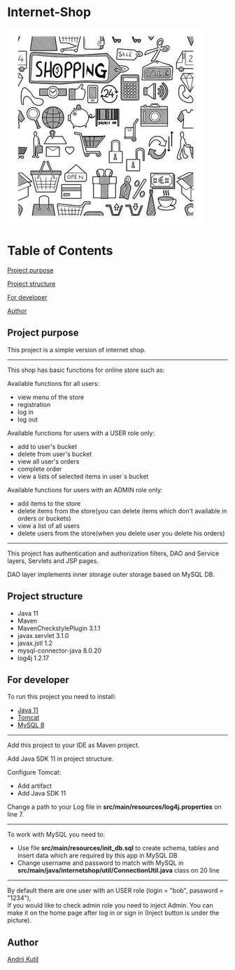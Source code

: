 # Internet-Shop

![Header Image](src/main/resources/readmi-header.jpg)

# Table of Contents

[Project purpose](#purpose)

[Project structure](#structure)

[For developer](#developer)

[Author](#author)

## <a name='purpose'></a>Project purpose

This project is a simple version of internet shop.

<hr>

This shop has basic functions for online store such as:

Available functions for all users: 
* view menu of the store
* registration
* log in
* log out
  
Available functions for users with a USER role only: 
* add to user's bucket
* delete from user's bucket
* view all user's orders
* complete order
* view a lists of selected items in user`s bucket

Available functions for users with an ADMIN role only:
* add items to the store
* delete items from the store(you can delete items which don't available in orders or buckets)
* view a list of all users
* delete users from the store(when you delete user you delete his orders)

<hr>

This project has authentication and authorization filters, DAO and Service layers, Servlets and JSP pages.

DAO layer implements inner storage outer storage based on MySQL DB.

## <a name='structure'></a>Project structure

- Java 11
- Maven
- MavenCheckstylePlugin 3.1.1
- javax.servlet 3.1.0
- javax.jstl 1.2
- mysql-connector-java 8.0.20
- log4j 1.2.17

## <a name='developer'></a>For developer
To run this project you need to install:

- <a href="https://www.oracle.com/technetwork/java/javase/downloads/jdk11-downloads-5066655.html">Java 11</a>
- <a href="https://tomcat.apache.org/download-90.cgi">Tomcat</a>
- <a href="https://www.mysql.com/downloads/">MySQL 8</a>

<hr>

Add this project to your IDE as Maven project.

Add Java SDK 11 in project structure.

Configure Tomcat:
- Add artifact
- Add Java SDK 11

Change a path to your Log file in **src/main/resources/log4j.properties** on line 7.

<hr>

To work with MySQL you need to:
- Use file **src/main/resources/init_db.sql** to create schema, tables and insert data which are required by this app in MySQL DB
- Change username and password to match with MySQL in **src/main/java/internetshop/util/ConnectionUtil.java** class on 20 line

<hr>

<p>By default there are one user with an USER role (login = "bob", password = "1234"),<br>
If you would like to check admin role you need to inject Admin. You can make it on the home page after log in or sign in
(Inject button is under the picture).

## <a name='author'></a>Author
[Andrii Kutil](https://www.linkedin.com/in/andrii-kutil-567246179/)

